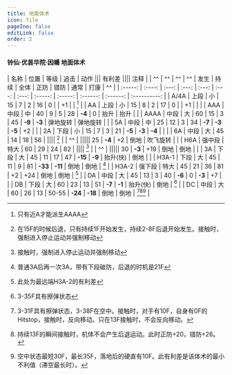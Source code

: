 ```yaml
---
title: 地面体术
icon: file
pageIno: false
editLink: false
order: 2
---
```

#### 铃仙·优昙华院·因幡 地面体术

|  名称   |  位置  |  等级 |  追击 |          动作       |||                 有利差               ||||     注释     |
|   ^^    |   ^^   |  ^^   |  ^^   | 发生  | 持续  | 全体  |  正防   |  错防   |   通常   |   打康   |      ^^      |
| :-----: | :----: | :---: | :---: | :---: | :---: | :---: | :-----: | :-----: | :------: | :------: | :----------: |
|  A/4A   |  上段  |  小   |  15   |   7   |   2   |  16   |    0    |         |    +1    |          |     [^1]     |
|   AA    |  上段  |  小   |  15   |   8   |   2   |  17   |    0    |         |    +1    |          |              |
|   AAA   |  中段  |  中   |  40   |   9   |   5   |  28   | **-4**  |    0    |   抬升   |   抬升   |              |
|  AAAA   |  中段  |  大   |  60   |  15   |   3   |  45   | **-9**  | **-3**  | 弹地旋转 | 弹地旋转 |              |
|   5A    |  中段  |  中   |  25   |  12   |   3   |  34   | **-7**  | **-3**  |  **-5**  |    +2    |              |
|   2A    |  下段  |  小   |  15   |   7   |   3   |  21   | **-5**  | **-3**  |  **-4**  |          |              |
|   6A    |  中段  |  大   |  45   |  14   |  18   |  56   | ||||                                          [^2]     |
| ^^                                         | |||||  25   | **-4**  |   +2    |   倒地   | 吹飞旋转 |              |
|   H6A   | 强中段 | 特大  |  60   |  29   |  24   |  82   | ||||                                          [^3]     |
| ^^                                         | |||||  30   | **-3**  |   +19   |   倒地   |   倒地   |              |
|   3A    |  下段  |  大   |  45   |  11   |  17   |  47   | **-15** | **-9**  | 抬升(快) |   倒地   |              |
|  H3A-1  |  下段  |  大   |  45   |  11   |   9   |  81   | **-33** | **-11** |   倒地   |   倒地   |     [^4]     |
|  H3A-2  | 强下段 | 特大  |  45   |  21   |  36   |  81   |    +2   |   +24   |   倒地   |   倒地   |     [^5]     |
|   DA    |  中段  |  大   |  45   |  13   |   3   |  40   | **-6**  |    0    |  **-3**  |    +7    |              |
|   DB    |  下段  |  大   |  60   |  23   |  13   |  51   | **-7**  | **-1**  | 抬升(快) |   倒地   |     [^6]     |
|   DC    |  中段  |  大   |  60   |  26   |  13   | 50-55 | **-24** | **-18** |   倒地   |   倒地   | [^7][^8][^9] |


[^1]: 只有近A才能派生AAAA
[^2]: 在15F的时候后退，只有持续1F开始发生，持续2-8F后退开始发生。接触时，强制进入停止运动并强制移动
[^3]: 接触时，强制进入停止运动并强制移动
[^4]: 普通3A后再一次3A，带有下段破防，后退的时机是21F
[^5]: 此处为最远端H3A-2的有利差
[^6]: 3-35F具有擦弹状态
[^7]: 3-31F具有擦弹状态，3-38F在空中。接触时，对手有10F，自身有0F的Hitstop，接触时，反向移动。只在13F接触时，不会反向移动。
[^8]: 持续13F的瞬间接触时，机体不会产生后退运动。此时正防+20，错防+26。
[^9]: 空中状态最短30F，最长35F，落地后的硬直有10F。此有利差是该体术的最小不利值（滞空最长时）。